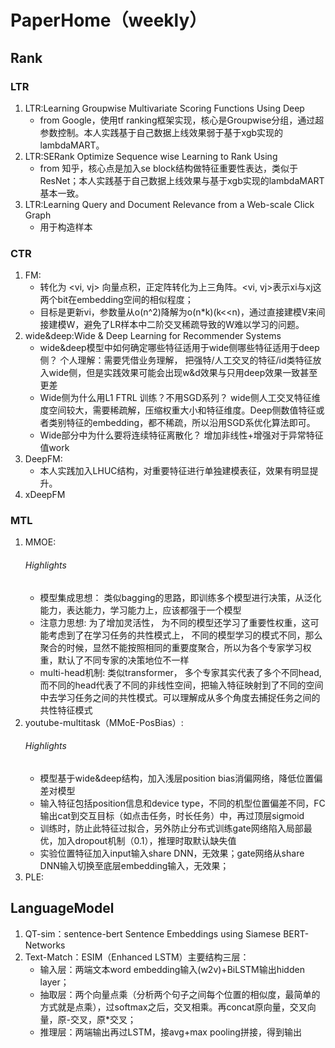 # PaperHome（weekly）
## Rank
### LTR
1. LTR:Learning Groupwise Multivariate Scoring Functions Using Deep
    - from Google，使用tf ranking框架实现，核心是Groupwise分组，通过超参数控制。本人实践基于自己数据上线效果弱于基于xgb实现的lambdaMART。
2. LTR:SERank Optimize Sequence wise Learning to Rank Using
    - from 知乎，核心点是加入se block结构做特征重要性表达，类似于ResNet；本人实践基于自己数据上线效果与基于xgb实现的lambdaMART基本一致。
3. LTR:Learning Query and Document Relevance from a Web-scale Click Graph
    - 用于构造样本

### CTR
1. FM:
    - 转化为 <vi, vj> 向量点积，正定阵转化为上三角阵。<vi, vj>表示xi与xj这两个bit在embedding空间的相似程度；
    - 目标是更新vi，参数量从o(n^2)降解为o(n*k)(k<<n)，通过直接建模V来间接建模W，避免了LR样本中二阶交叉稀疏导致的W难以学习的问题。
2. wide&deep:Wide & Deep Learning for Recommender Systems
    - wide&deep模型中如何确定哪些特征适用于wide侧哪些特征适用于deep侧？
    个人理解：需要凭借业务理解， 把强特/人工交叉的特征/id类特征放入wide侧，但是实践效果可能会出现w&d效果与只用deep效果一致甚至更差
    - Wide侧为什么用L1 FTRL 训练？不用SGD系列？
    wide侧人工交叉特征维度空间较大，需要稀疏解，压缩权重大小和特征维度。Deep侧数值特征或者类别特征的embedding，都不稀疏，所以沿用SGD系优化算法即可。
    - Wide部分中为什么要将连续特征离散化？
    增加非线性+增强对于异常特征值work
3. DeepFM:
    - 本人实践加入LHUC结构，对重要特征进行单独建模表征，效果有明显提升。
4. xDeepFM

### MTL
1. MMOE:
    ###### Highlights
    - 模型集成思想： 类似bagging的思路，即训练多个模型进行决策，从泛化能力，表达能力，学习能力上，应该都强于一个模型
    - 注意力思想: 为了增加灵活性， 为不同的模型还学习了重要性权重，这可能考虑到了在学习任务的共性模式上， 不同的模型学习的模式不同，那么聚合的时候，显然不能按照相同的重要度聚合，所以为各个专家学习权重，默认了不同专家的决策地位不一样
    - multi-head机制: 类似transformer， 多个专家其实代表了多个不同head, 而不同的head代表了不同的非线性空间，把输入特征映射到了不同的空间中去学习任务之间的共性模式。可以理解成从多个角度去捕捉任务之间的共性特征模式
2. youtube-multitask（MMoE-PosBias）:
    ###### Highlights
    - 模型基于wide&deep结构，加入浅层position bias消偏网络，降低位置偏差对模型
    - 输入特征包括position信息和device type，不同的机型位置偏差不同，FC输出cat到交互目标（如点击任务，时长任务）中，再过顶层sigmoid
    - 训练时，防止此特征过拟合，另外防止分布式训练gate网络陷入局部最优，加入dropout机制（0.1），推理时取默认缺失值
    - 实验位置特征加入input输入share DNN，无效果；gate网络从share DNN输入切换至底层embedding输入，无效果；
3. PLE:

## LanguageModel
1. QT-sim：sentence-bert  Sentence Embeddings using Siamese BERT-Networks
2. Text-Match：ESIM（Enhanced LSTM）主要结构三层：
    - 输入层：两端文本word embedding输入(w2v)+BiLSTM输出hidden layer；
    - 抽取层：两个向量点乘（分析两个句子之间每个位置的相似度，最简单的方式就是点乘），过softmax之后，交叉相乘。再concat原向量，交叉向量，原-交叉，原*交叉；
    - 推理层：两端输出再过LSTM，接avg+max pooling拼接，得到输出